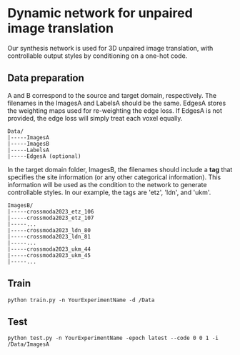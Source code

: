 # Dynamic network for unpaired image translation
Our synthesis network is used for 3D unpaired image translation, with controllable output styles by conditioning on a one-hot code.

## Data preparation
A and B correspond to the source and target domain, respectively. The filenames in the ImagesA and LabelsA should be the same. EdgesA stores the weighting maps used for re-weighting the edge loss. If EdgesA is not provided, the edge loss will simply treat each voxel equally.

```
Data/
|-----ImagesA
|-----ImagesB
|-----LabelsA
|-----EdgesA (optional)
```

In the target domain folder, ImagesB, the filenames should include a **tag** that specifies the site information (or any other categorical information). This information will be used as the condition to the network to generate controllable styles. In our example, the tags are 'etz', 'ldn', and 'ukm'.
```
ImagesB/
|-----crossmoda2023_etz_106
|-----crossmoda2023_etz_107
|-----...
|-----crossmoda2023_ldn_80
|-----crossmoda2023_ldn_81
|-----...
|-----crossmoda2023_ukm_44
|-----crossmoda2023_ukm_45
|-----...
```



## Train
```
python train.py -n YourExperimentName -d /Data 
```

## Test
```
python test.py -n YourExperimentName -epoch latest --code 0 0 1 -i /Data/ImagesA
```
